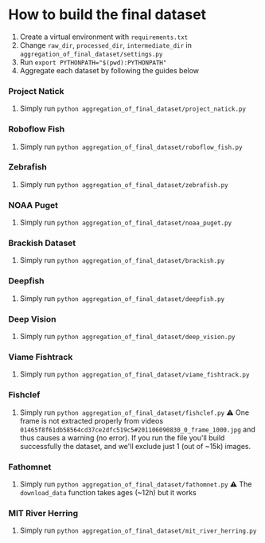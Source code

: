 # How to build the final dataset
1. Create a virtual environment with `requirements.txt`
2. Change `raw_dir`, `processed_dir`, `intermediate_dir` in `aggregation_of_final_dataset/settings.py`
3. Run `export PYTHONPATH="$(pwd):PYTHONPATH"`
4. Aggregate each dataset by following the guides below

### Project Natick
1. Simply run `python aggregation_of_final_dataset/project_natick.py`

### Roboflow Fish
1. Simply run `python aggregation_of_final_dataset/roboflow_fish.py`

### Zebrafish
1. Simply run `python aggregation_of_final_dataset/zebrafish.py`

### NOAA Puget
1. Simply run `python aggregation_of_final_dataset/noaa_puget.py`

### Brackish Dataset
1. Simply run `python aggregation_of_final_dataset/brackish.py`

### Deepfish
1. Simply run `python aggregation_of_final_dataset/deepfish.py`

### Deep Vision
1. Simply run `python aggregation_of_final_dataset/deep_vision.py`

### Viame Fishtrack
1. Simply run `python aggregation_of_final_dataset/viame_fishtrack.py`

### Fishclef
1. Simply run `python aggregation_of_final_dataset/fishclef.py`
⚠️ One frame is not extracted properly from videos `01465f8f61db58564cd37ce2dfc519c5#201106090830_0_frame_1000.jpg` and thus causes a warning (no error). If you run the file you'll build successfully the dataset, and we'll exclude just 1 (out of ~15k) images.

### Fathomnet
1. Simply run `python aggregation_of_final_dataset/fathomnet.py`
⚠️ The `download_data` function takes ages (~12h) but it works

### MIT River Herring
1. Simply run `python aggregation_of_final_dataset/mit_river_herring.py`